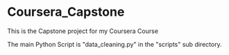 # Coursera_Capstone
This is the Capstone project for my Coursera Course

The main Python Script is "data_cleaning.py" in the "scripts" sub directory.
